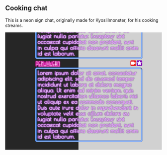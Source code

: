 ## Cooking chat

This is a neon sign chat, originally made for Kyoslilmonster, for his cooking streams.

![Showcase](https://raw.githubusercontent.com/Penwy/css-chatboxes/main/cooking/assets/demo.png)